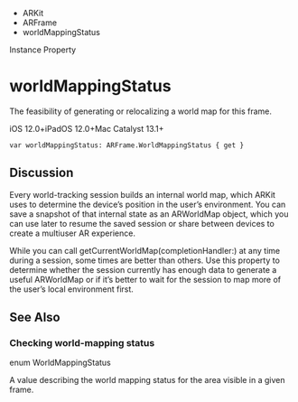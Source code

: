 

- ARKit
- ARFrame
-  worldMappingStatus 

Instance Property

# worldMappingStatus

The feasibility of generating or relocalizing a world map for this frame.

iOS 12.0+iPadOS 12.0+Mac Catalyst 13.1+

``` source
var worldMappingStatus: ARFrame.WorldMappingStatus { get }
```

## Discussion

Every world-tracking session builds an internal world map, which ARKit uses to determine the device’s position in the user’s environment. You can save a snapshot of that internal state as an ARWorldMap object, which you can use later to resume the saved session or share between devices to create a multiuser AR experience.

While you can call getCurrentWorldMap(completionHandler:) at any time during a session, some times are better than others. Use this property to determine whether the session currently has enough data to generate a useful ARWorldMap or if it’s better to wait for the session to map more of the user’s local environment first.

## See Also

### Checking world-mapping status

enum WorldMappingStatus

A value describing the world mapping status for the area visible in a given frame.

